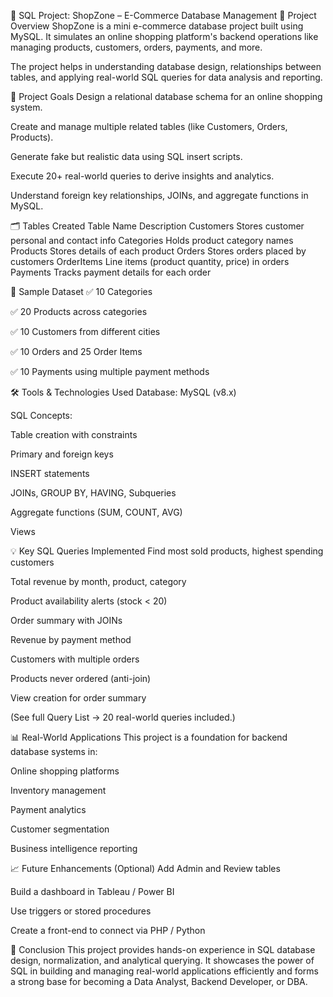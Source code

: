 🛒 SQL Project: ShopZone – E-Commerce Database Management
📘 Project Overview
ShopZone is a mini e-commerce database project built using MySQL. It simulates an online shopping platform's backend operations like managing products, customers, orders, payments, and more.

The project helps in understanding database design, relationships between tables, and applying real-world SQL queries for data analysis and reporting.

🧱 Project Goals
Design a relational database schema for an online shopping system.

Create and manage multiple related tables (like Customers, Orders, Products).

Generate fake but realistic data using SQL insert scripts.

Execute 20+ real-world queries to derive insights and analytics.

Understand foreign key relationships, JOINs, and aggregate functions in MySQL.

🗂️ Tables Created
Table Name	Description
Customers	Stores customer personal and contact info
Categories	Holds product category names
Products	Stores details of each product
Orders	Stores orders placed by customers
OrderItems	Line items (product quantity, price) in orders
Payments	Tracks payment details for each order

🔢 Sample Dataset
✅ 10 Categories

✅ 20 Products across categories

✅ 10 Customers from different cities

✅ 10 Orders and 25 Order Items

✅ 10 Payments using multiple payment methods

🛠️ Tools & Technologies Used
Database: MySQL (v8.x)

SQL Concepts:

Table creation with constraints

Primary and foreign keys

INSERT statements

JOINs, GROUP BY, HAVING, Subqueries

Aggregate functions (SUM, COUNT, AVG)

Views

💡 Key SQL Queries Implemented
Find most sold products, highest spending customers

Total revenue by month, product, category

Product availability alerts (stock < 20)

Order summary with JOINs

Revenue by payment method

Customers with multiple orders

Products never ordered (anti-join)

View creation for order summary

(See full Query List → 20 real-world queries included.)

📊 Real-World Applications
This project is a foundation for backend database systems in:

Online shopping platforms

Inventory management

Payment analytics

Customer segmentation

Business intelligence reporting

📈 Future Enhancements (Optional)
Add Admin and Review tables

Build a dashboard in Tableau / Power BI

Use triggers or stored procedures

Create a front-end to connect via PHP / Python

🏁 Conclusion
This project provides hands-on experience in SQL database design, normalization, and analytical querying. It showcases the power of SQL in building and managing real-world applications efficiently and forms a strong base for becoming a Data Analyst, Backend Developer, or DBA.
